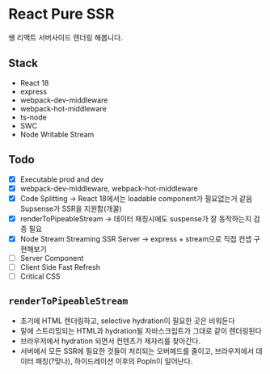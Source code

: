 # React Pure SSR

쌩 리액트 서버사이드 렌더링 해봅니다.

## Stack

- React 18
- express
- webpack-dev-middleware
- webpack-hot-middleware
- ts-node
- SWC
- Node Writable Stream

## Todo

- [x] Executable prod and dev
- [x] webpack-dev-middleware, webpack-hot-middleware
- [x] Code Splitting -> React 18에서는 loadable component가 필요없는거 같음 Supsense가 SSR을 지원함(개꿀)
- [x] renderToPipeableStream -> 데이터 패칭시에도 suspense가 잘 동작하는지 검증 필요
- [x] Node Stream Streaming SSR Server -> express + stream으로 직접 컨셉 구현해보기
- [ ] Server Component
- [ ] Client Side Fast Refresh
- [ ] Critical CSS

## `renderToPipeableStream`

- 초기에 HTML 렌더링하고, selective hydration이 필요한 곳은 비워둔다
- 밑에 스트리밍되는 HTML과 hydration될 자바스크립트가 그대로 같이 렌더링된다
- 브라우저에서 hydration 되면서 컨텐츠가 제자리를 찾아간다.
- 서버에서 모든 SSR에 필요한 것들이 처리되는 오버헤드를 줄이고, 브라우저에서 데이터 패칭(?맞나), 하이드레이션 이후의 PopIn이 일어난다.
